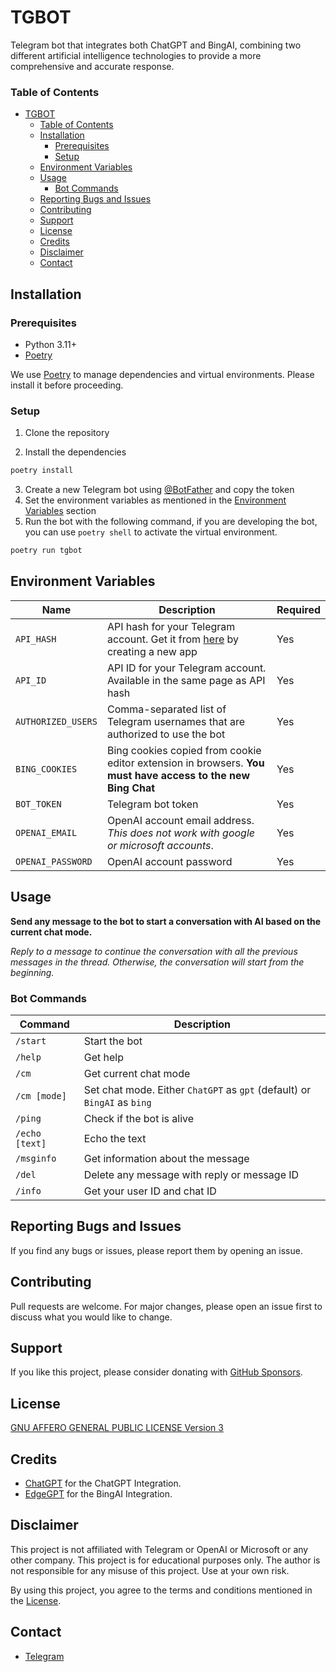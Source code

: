 # TGBOT

Telegram bot that integrates both ChatGPT and BingAI, combining two different artificial intelligence technologies to provide a more comprehensive and accurate response.

### Table of Contents

- [TGBOT](#tgbot)
    - [Table of Contents](#table-of-contents)
  - [Installation](#installation)
    - [Prerequisites](#prerequisites)
    - [Setup](#setup)
  - [Environment Variables](#environment-variables)
  - [Usage](#usage)
    - [Bot Commands](#bot-commands)
  - [Reporting Bugs and Issues](#reporting-bugs-and-issues)
  - [Contributing](#contributing)
  - [Support](#support)
  - [License](#license)
  - [Credits](#credits)
  - [Disclaimer](#disclaimer)
  - [Contact](#contact)

## Installation

### Prerequisites

- Python 3.11+
- [Poetry](https://python-poetry.org/)

We use [Poetry](https://python-poetry.org/) to manage dependencies and virtual environments. Please install it before proceeding.

### Setup

1. Clone the repository
  
2. Install the dependencies

```sh
poetry install
```

3. Create a new Telegram bot using [@BotFather](https://t.me/BotFather) and copy the token
4. Set the environment variables as mentioned in the [Environment Variables](#environment-variables) section
5. Run the bot with the following command, if you are developing the bot, you can use `poetry shell` to activate the virtual environment.

```sh
poetry run tgbot
```

## Environment Variables

| Name | Description | Required |
| --- | --- | --- |
| `API_HASH` | API hash for your Telegram account. Get it from [here](https://my.telegram.org/apps) by creating a new app | Yes |
| `API_ID` | API ID for your Telegram account. Available in the same page as API hash | Yes |
| `AUTHORIZED_USERS` | Comma-separated list of Telegram usernames that are authorized to use the bot | Yes |
| `BING_COOKIES` | Bing cookies copied from cookie editor extension in browsers. **You must have access to the new Bing Chat** | Yes |
| `BOT_TOKEN` | Telegram bot token | Yes |
| `OPENAI_EMAIL` | OpenAI account email address. *This does not work with google or microsoft accounts*. | Yes |
| `OPENAI_PASSWORD` | OpenAI account password | Yes |

## Usage

**Send any message to the bot to start a conversation with AI based on the current chat mode.**

*Reply to a message to continue the conversation with all the previous messages in the thread. Otherwise, the conversation will start from the beginning.*

### Bot Commands

| Command | Description |
| --- | --- |
| `/start` | Start the bot |
| `/help` | Get help |
| `/cm` | Get current chat mode |
| `/cm [mode]` | Set chat mode. Either `ChatGPT` as `gpt` (default) or `BingAI` as `bing` |
| `/ping` | Check if the bot is alive |
| `/echo [text]` | Echo the text |
| `/msginfo` | Get information about the message |
| `/del` | Delete any message with reply or message ID |
| `/info` | Get your user ID and chat ID |

## Reporting Bugs and Issues

If you find any bugs or issues, please report them by opening an issue.

## Contributing

Pull requests are welcome. For major changes, please open an issue first to discuss what you would like to change.

## Support

If you like this project, please consider donating with [GitHub Sponsors](https://github.com/sponsors/rabilrbl).

## License

[GNU AFFERO GENERAL PUBLIC LICENSE Version 3](LICENSE)

## Credits

- [ChatGPT](https://github.com/acheong08/ChatGPT) for the ChatGPT Integration.
- [EdgeGPT](https://github.com/acheong08/EdgeGPT) for the BingAI Integration.

## Disclaimer

This project is not affiliated with Telegram or OpenAI or Microsoft or any other company. This project is for educational purposes only. The author is not responsible for any misuse of this project. Use at your own risk. 

By using this project, you agree to the terms and conditions mentioned in the [License](LICENSE).

## Contact

- [Telegram](https://t.me/rabilrbl)
